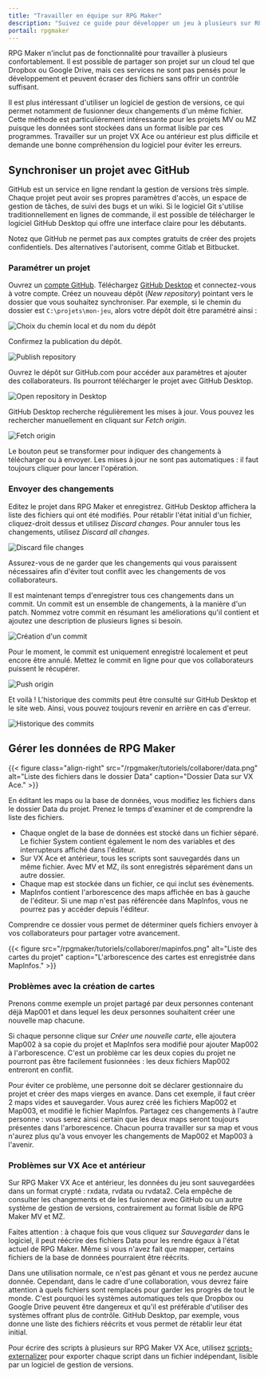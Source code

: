 ```yaml
---
title: "Travailler en équipe sur RPG Maker"
description: "Suivez ce guide pour développer un jeu à plusieurs sur RPG Maker. Découvrez comment utiliser un logiciel de gestion de versions pour partager les données de votre projet en toute sécurité."
portail: rpgmaker
---
```


RPG Maker n'inclut pas de fonctionnalité pour travailler à plusieurs confortablement. Il est possible de partager son projet sur un cloud tel que Dropbox ou Google Drive, mais ces services ne sont pas pensés pour le développement et peuvent écraser des fichiers sans offrir un contrôle suffisant.

Il est plus intéressant d'utiliser un logiciel de gestion de versions, ce qui permet notamment de fusionner deux changements d'un même fichier. Cette méthode est particulièrement intéressante pour les projets MV ou MZ puisque les données sont stockées dans un format lisible par ces programmes. Travailler sur un projet VX Ace ou antérieur est plus difficile et demande une bonne compréhension du logiciel pour éviter les erreurs.

## Synchroniser un projet avec GitHub

GitHub est un service en ligne rendant la gestion de versions très simple. Chaque projet peut avoir ses propres paramètres d'accès, un espace de gestion de tâches, de suivi des bugs et un wiki. Si le logiciel Git s'utilise traditionnellement en lignes de commande, il est possible de télécharger le logiciel GitHub Desktop qui offre une interface claire pour les débutants.

Notez que GitHub ne permet pas aux comptes gratuits de créer des projets confidentiels. Des alternatives l'autorisent, comme Gitlab et Bitbucket.

### Paramétrer un projet

Ouvrez un [compte GitHub](https://github.com/join). Téléchargez [GitHub Desktop](https://desktop.github.com/) et connectez-vous à votre compte. Créez un nouveau dépôt (*New repository*) pointant vers le dossier que vous souhaitez synchroniser. Par exemple, si le chemin du dossier est `C:\projets\mon-jeu`, alors votre dépôt doit être paramétré ainsi :

![Choix du chemin local et du nom du dépôt](/rpgmaker/tutoriels/collaborer/parametres.png)

Confirmez la publication du dépôt.

![Publish repository](/rpgmaker/tutoriels/collaborer/publishrepository.png)

Ouvrez le dépôt sur GitHub.com pour accéder aux paramètres et ajouter des collaborateurs. Ils pourront télécharger le projet avec GitHub Desktop.

![Open repository in Desktop](/rpgmaker/tutoriels/collaborer/openindesktop.png)

GitHub Desktop recherche régulièrement les mises à jour. Vous pouvez les rechercher manuellement en cliquant sur *Fetch origin*.

![Fetch origin](/rpgmaker/tutoriels/collaborer/fetchorigin.png)

Le bouton peut se transformer pour indiquer des changements à télécharger ou à envoyer. Les mises à jour ne sont pas automatiques : il faut toujours cliquer pour lancer l'opération.

### Envoyer des changements

Editez le projet dans RPG Maker et enregistrez. GitHub Desktop affichera la liste des fichiers qui ont été modifiés. Pour rétablir l'état initial d'un fichier, cliquez-droit dessus et utilisez *Discard changes*. Pour annuler tous les changements, utilisez *Discard all changes*.

![Discard file changes](/rpgmaker/tutoriels/collaborer/discardchanges.png)

Assurez-vous de ne garder que les changements qui vous paraissent nécessaires afin d'éviter tout conflit avec les changements de vos collaborateurs.

Il est maintenant temps d'enregistrer tous ces changements dans un commit. Un commit est un ensemble de changements, à la manière d'un patch. Nommez votre commit en résumant les améliorations qu'il contient et ajoutez une description de plusieurs lignes si besoin.

![Création d'un commit](/rpgmaker/tutoriels/collaborer/commit.png)

Pour le moment, le commit est uniquement enregistré localement et peut encore être annulé. Mettez le commit en ligne pour que vos collaborateurs puissent le récupérer.

![Push origin](/rpgmaker/tutoriels/collaborer/pushorigin.png)

Et voilà ! L'historique des commits peut être consulté sur GitHub Desktop et le site web. Ainsi, vous pouvez toujours revenir en arrière en cas d'erreur.

![Historique des commits](/rpgmaker/tutoriels/collaborer/historique.png)

## Gérer les données de RPG Maker

{{< figure class="align-right" src="/rpgmaker/tutoriels/collaborer/data.png" alt="Liste des fichiers dans le dossier Data" caption="Dossier Data sur VX Ace." >}}

En éditant les maps ou la base de données, vous modifiez les fichiers dans le dossier Data du projet. Prenez le temps d'examiner et de comprendre la liste des fichiers.

- Chaque onglet de la base de données est stocké dans un fichier séparé. Le fichier System contient également le nom des variables et des interrupteurs affiché dans l'éditeur.
- Sur VX Ace et antérieur, tous les scripts sont sauvegardés dans un même fichier. Avec MV et MZ, ils sont enregistrés séparément dans un autre dossier.
- Chaque map est stockée dans un fichier, ce qui inclut ses évènements.
- MapInfos contient l'arborescence des maps affichée en bas à gauche de l'éditeur. Si une map n'est pas référencée dans MapInfos, vous ne pourrez pas y accéder depuis l'éditeur.

Comprendre ce dossier vous permet de déterminer quels fichiers envoyer à vos collaborateurs pour partager votre avancement.

{{< figure src="/rpgmaker/tutoriels/collaborer/mapinfos.png" alt="Liste des cartes du projet" caption="L'arborescence des cartes est enregistrée dans MapInfos." >}}

### Problèmes avec la création de cartes

Prenons comme exemple un projet partagé par deux personnes contenant déjà Map001 et dans lequel les deux personnes souhaitent créer une nouvelle map chacune.

Si chaque personne clique sur *Créer une nouvelle carte*, elle ajoutera Map002 à sa copie du projet et MapInfos sera modifié pour ajouter Map002 à l'arborescence. C'est un problème car les deux copies du projet ne pourront pas être facilement fusionnées : les deux fichiers Map002 entreront en conflit.

Pour éviter ce problème, une personne doit se déclarer gestionnaire du projet et créer des maps vierges en avance. Dans cet exemple, il faut créer 2 maps vides et sauvegarder. Vous aurez créé les fichiers Map002 et Map003, et modifié le fichier MapInfos. Partagez ces changements à l'autre personne : vous serez ainsi certain que les deux maps seront toujours présentes dans l'arborescence. Chacun pourra travailler sur sa map et vous n'aurez plus qu'à vous envoyer les changements de Map002 et Map003 à l'avenir.

### Problèmes sur VX Ace et antérieur

Sur RPG Maker VX Ace et antérieur, les données du jeu sont sauvegardées dans un format crypté : rxdata, rvdata ou rvdata2. Cela empêche de consulter les changements et de les fusionner avec GitHub ou un autre système de gestion de versions, contrairement au format lisible de RPG Maker MV et MZ.

Faites attention : à chaque fois que vous cliquez sur *Sauvegarder* dans le logiciel, il peut réécrire des fichiers Data pour les rendre égaux à l'état actuel de RPG Maker. Même si vous n'avez fait que mapper, certains fichiers de la base de données pourraient être réécrits.

Dans une utilisation normale, ce n'est pas gênant et vous ne perdez aucune donnée. Cependant, dans le cadre d'une collaboration, vous devrez faire attention à quels fichiers sont remplacés pour garder les progrès de tout le monde. C'est pourquoi les systèmes automatiques tels que Dropbox ou Google Drive peuvent être dangereux et qu'il est préférable d'utiliser des systèmes offrant plus de contrôle. GitHub Desktop, par exemple, vous donne une liste des fichiers réécrits et vous permet de rétablir leur état initial.

Pour écrire des scripts à plusieurs sur RPG Maker VX Ace, utilisez [scripts-externalizer](https://github.com/RMEx/buildozer) pour exporter chaque script dans un fichier indépendant, lisible par un logiciel de gestion de versions.
